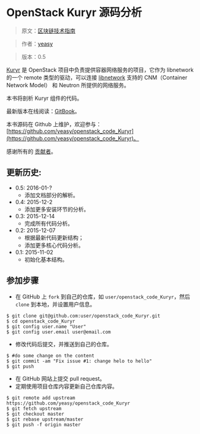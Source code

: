 OpenStack Kuryr 源码分析
============
> 原文：[区块链技术指南](https://github.com/yeasy/blockchain_guide)

> 作者：[yeasy](https://github.com/yeasy)

> 版本：0.5

[Kuryr](https://wiki.openstack.org/wiki/Kuryr) 是 OpenStack 项目中负责提供容器网络服务的项目，它作为 libnetwork 的一个 remote 类型的驱动，可以连接 [libnetwork](https://github.com/docker/libnetwork) 支持的 CNM（Container Network Model） 和 Neutron 所提供的网络服务。

本书将剖析 Kuryr 组件的代码。

最新版本在线阅读：[GitBook](https://www.gitbook.io/book/yeasy/openstack_code_Kuryr)。

本书源码在 Github 上维护，欢迎参与： [https://github.com/yeasy/openstack_code_Kuryr](https://github.com/yeasy/openstack_code_Kuryr)。

感谢所有的 [贡献者](https://github.com/yeasy/openstack_code_Kuryr/graphs/contributors)。

## 更新历史:
* 0.5: 2016-01-?
	* 添加文档部分的解析。
* 0.4: 2015-12-2
	* 添加更多安装环节的分析。
* 0.3: 2015-12-14
	* 完成所有代码分析。
* 0.2: 2015-12-07
 	* 根据最新代码更新结构；
	* 添加更多核心代码分析。
* 0.1: 2015-11-02
	* 初始化基本结构。


## 参加步骤
* 在 GitHub 上 `fork` 到自己的仓库，如 `user/openstack_code_Kuryr`，然后 `clone` 到本地，并设置用户信息。
```
$ git clone git@github.com:user/openstack_code_Kuryr.git
$ cd openstack_code_Kuryr
$ git config user.name "User"
$ git config user.email user@email.com
```

* 修改代码后提交，并推送到自己的仓库。
```
$ #do some change on the content
$ git commit -am "Fix issue #1: change helo to hello"
$ git push
```

* 在 GitHub 网站上提交 pull request。
* 定期使用项目仓库内容更新自己仓库内容。
```
$ git remote add upstream https://github.com/yeasy/openstack_code_Kuryr
$ git fetch upstream
$ git checkout master
$ git rebase upstream/master
$ git push -f origin master
```

